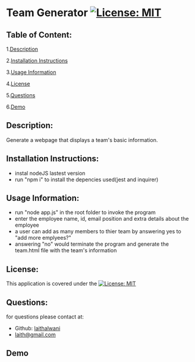# Team Generator           [![License: MIT](https://img.shields.io/badge/License-MIT-yellow.svg)](https://opensource.org/licenses/MIT) 

## Table of Content:
1.[Description](#Description)

2.[Installation Instructions](#Installation-Instructions)

3.[Usage Information](#Usage-Information)

4.[License](#License)

5.[Questions](#Questions)

6.[Demo](#Demo)


## Description:
Generate a webpage that displays a team's basic information.

## Installation Instructions:
* instal nodeJS lastest version
* run "npm i" to install the depencies used(jest and inquirer)

## Usage Information:
* run "node app.js" in the root folder to invoke the program 
* enter the employee name, id, email position and extra details about the employee
* a user can add as many members to thier team by answering yes to "add more emplyees?"
* answering "no" would terminate the program and generate the team.html file with the team's information

## License:
This application is covered under the [![License: MIT](https://img.shields.io/badge/License-MIT-yellow.svg)](https://opensource.org/licenses/MIT)    

## Questions:
for questions please contact at:
* Github: [laithalwani](https://github.com/laithalwani)
* laith@gmail.com

## Demo
